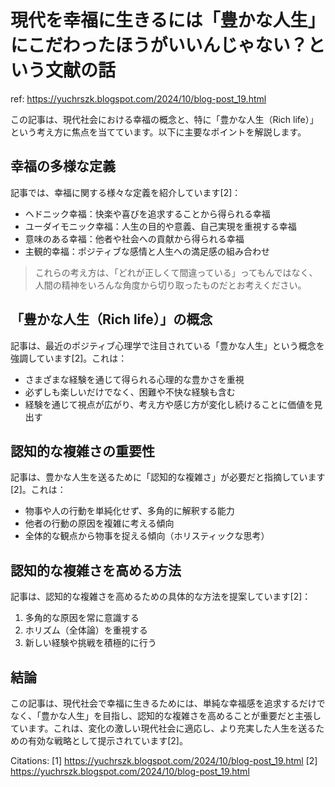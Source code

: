 # 現代を幸福に生きるには「豊かな人生」にこだわったほうがいいんじゃない？という文献の話

ref: <https://yuchrszk.blogspot.com/2024/10/blog-post_19.html>

この記事は、現代社会における幸福の概念と、特に「豊かな人生（Rich life）」という考え方に焦点を当てています。以下に主要なポイントを解説します。

## 幸福の多様な定義

記事では、幸福に関する様々な定義を紹介しています[2]：

- ヘドニック幸福：快楽や喜びを追求することから得られる幸福
- ユーダイモニック幸福：人生の目的や意義、自己実現を重視する幸福
- 意味のある幸福：他者や社会への貢献から得られる幸福
- 主観的幸福：ポジティブな感情と人生への満足感の組み合わせ

> これらの考え方は、「どれが正しくて間違っている」ってもんではなく、人間の精神をいろんな角度から切り取ったものだとお考えください。

## 「豊かな人生（Rich life）」の概念

記事は、最近のポジティブ心理学で注目されている「豊かな人生」という概念を強調しています[2]。これは：

- さまざまな経験を通じて得られる心理的な豊かさを重視
- 必ずしも楽しいだけでなく、困難や不快な経験も含む
- 経験を通じて視点が広がり、考え方や感じ方が変化し続けることに価値を見出す

## 認知的な複雑さの重要性

記事は、豊かな人生を送るために「認知的な複雑さ」が必要だと指摘しています[2]。これは：

- 物事や人の行動を単純化せず、多角的に解釈する能力
- 他者の行動の原因を複雑に考える傾向
- 全体的な観点から物事を捉える傾向（ホリスティックな思考）

## 認知的な複雑さを高める方法

記事は、認知的な複雑さを高めるための具体的な方法を提案しています[2]：

1. 多角的な原因を常に意識する
2. ホリズム（全体論）を重視する
3. 新しい経験や挑戦を積極的に行う

## 結論

この記事は、現代社会で幸福に生きるためには、単純な幸福感を追求するだけでなく、「豊かな人生」を目指し、認知的な複雑さを高めることが重要だと主張しています。これは、変化の激しい現代社会に適応し、より充実した人生を送るための有効な戦略として提示されています[2]。

Citations:
[1] <https://yuchrszk.blogspot.com/2024/10/blog-post_19.html>
[2] <https://yuchrszk.blogspot.com/2024/10/blog-post_19.html>
